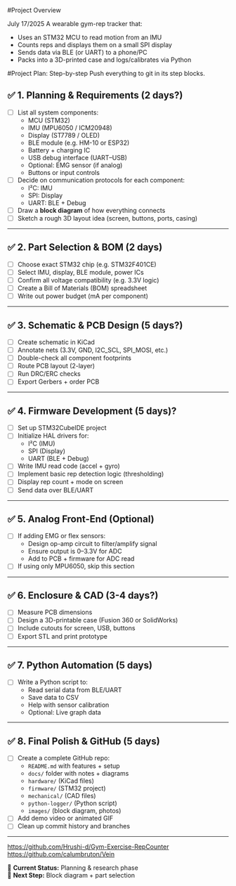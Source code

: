 #Project Overview

July 17/2025
A wearable gym-rep tracker that:
- Uses an STM32 MCU to read motion from an IMU
- Counts reps and displays them on a small SPI display
- Sends data via BLE (or UART) to a phone/PC
- Packs into a 3D-printed case and logs/calibrates via Python

#Project Plan: Step-by-step
Push everything to git in its step blocks. 
## ✅ 1. Planning & Requirements (2 days?)

- [ ] List all system components:
  - MCU (STM32)
  - IMU (MPU6050 / ICM20948)
  - Display (ST7789 / OLED)
  - BLE module (e.g. HM-10 or ESP32)
  - Battery + charging IC
  - USB debug interface (UART–USB)
  - Optional: EMG sensor (if analog)
  - Buttons or input controls
- [ ] Decide on communication protocols for each component:
  - I²C: IMU
  - SPI: Display
  - UART: BLE + Debug
- [ ] Draw a **block diagram** of how everything connects
- [ ] Sketch a rough 3D layout idea (screen, buttons, ports, casing)

---

## ✅ 2. Part Selection & BOM (2 days)

- [ ] Choose exact STM32 chip (e.g. STM32F401CE)
- [ ] Select IMU, display, BLE module, power ICs
- [ ] Confirm all voltage compatibility (e.g. 3.3V logic)
- [ ] Create a Bill of Materials (BOM) spreadsheet
- [ ] Write out power budget (mA per component)

---

## ✅ 3. Schematic & PCB Design (5 days?)

- [ ] Create schematic in KiCad
- [ ] Annotate nets (3.3V, GND, I2C_SCL, SPI_MOSI, etc.)
- [ ] Double-check all component footprints
- [ ] Route PCB layout (2-layer)
- [ ] Run DRC/ERC checks
- [ ] Export Gerbers + order PCB

---

## ✅ 4. Firmware Development (5 days)?

- [ ] Set up STM32CubeIDE project
- [ ] Initialize HAL drivers for:
  - I²C (IMU)
  - SPI (Display)
  - UART (BLE + Debug)
- [ ] Write IMU read code (accel + gyro)
- [ ] Implement basic rep detection logic (thresholding)
- [ ] Display rep count + mode on screen
- [ ] Send data over BLE/UART

---

## ✅ 5. Analog Front-End (Optional)

- [ ] If adding EMG or flex sensors:
  - Design op-amp circuit to filter/amplify signal
  - Ensure output is 0–3.3V for ADC
  - Add to PCB + firmware for ADC read
- [ ] If using only MPU6050, skip this section

---

## ✅ 6. Enclosure & CAD (3-4 days?)

- [ ] Measure PCB dimensions
- [ ] Design a 3D-printable case (Fusion 360 or SolidWorks)
- [ ] Include cutouts for screen, USB, buttons
- [ ] Export STL and print prototype

---

## ✅ 7. Python Automation (5 days)

- [ ] Write a Python script to:
  - Read serial data from BLE/UART
  - Save data to CSV
  - Help with sensor calibration
  - Optional: Live graph data

---

## ✅ 8. Final Polish & GitHub (5 days)

- [ ] Create a complete GitHub repo:
  - `README.md` with features + setup
  - `docs/` folder with notes + diagrams
  - `hardware/` (KiCad files)
  - `firmware/` (STM32 project)
  - `mechanical/` (CAD files)
  - `python-logger/` (Python script)
  - `images/` (block diagram, photos)
- [ ] Add demo video or animated GIF
- [ ] Clean up commit history and branches

---
https://github.com/Hrushi-d/Gym-Exercise-RepCounter
https://github.com/calumbruton/Vein

📌 **Current Status:** Planning & research phase  
🧠 **Next Step:** Block diagram + part selection
